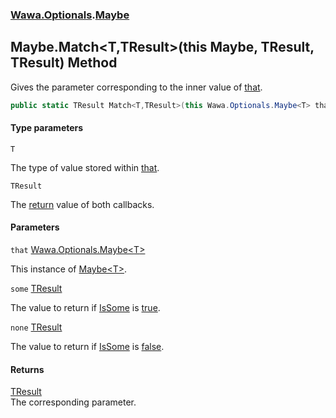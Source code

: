 ### [Wawa.Optionals](Wawa.Optionals.md 'Wawa.Optionals').[Maybe](Maybe.md 'Wawa.Optionals.Maybe')

## Maybe.Match<T,TResult>(this Maybe<T>, TResult, TResult) Method

Gives the parameter corresponding to the inner value of [that](Maybe.Match{T,TResult}(Maybe{T},TResult,TResult).md#Wawa.Optionals.Maybe.Match_T,TResult_(thisWawa.Optionals.Maybe_T_,TResult,TResult).that 'Wawa.Optionals.Maybe.Match<T,TResult>(this Wawa.Optionals.Maybe<T>, TResult, TResult).that').

```csharp
public static TResult Match<T,TResult>(this Wawa.Optionals.Maybe<T> that, TResult some, TResult none);
```
#### Type parameters

<a name='Wawa.Optionals.Maybe.Match_T,TResult_(thisWawa.Optionals.Maybe_T_,TResult,TResult).T'></a>

`T`

The type of value stored within [that](Maybe.Match{T,TResult}(Maybe{T},TResult,TResult).md#Wawa.Optionals.Maybe.Match_T,TResult_(thisWawa.Optionals.Maybe_T_,TResult,TResult).that 'Wawa.Optionals.Maybe.Match<T,TResult>(this Wawa.Optionals.Maybe<T>, TResult, TResult).that').

<a name='Wawa.Optionals.Maybe.Match_T,TResult_(thisWawa.Optionals.Maybe_T_,TResult,TResult).TResult'></a>

`TResult`

The [return](https://docs.microsoft.com/en-us/dotnet/csharp/language-reference/keywords/return 'https://docs.microsoft.com/en-us/dotnet/csharp/language-reference/keywords/return') value of both callbacks.
#### Parameters

<a name='Wawa.Optionals.Maybe.Match_T,TResult_(thisWawa.Optionals.Maybe_T_,TResult,TResult).that'></a>

`that` [Wawa.Optionals.Maybe&lt;](Maybe{T}.md 'Wawa.Optionals.Maybe<T>')[T](Maybe.Match{T,TResult}(Maybe{T},TResult,TResult).md#Wawa.Optionals.Maybe.Match_T,TResult_(thisWawa.Optionals.Maybe_T_,TResult,TResult).T 'Wawa.Optionals.Maybe.Match<T,TResult>(this Wawa.Optionals.Maybe<T>, TResult, TResult).T')[&gt;](Maybe{T}.md 'Wawa.Optionals.Maybe<T>')

This instance of [Maybe&lt;T&gt;](Maybe{T}.md 'Wawa.Optionals.Maybe<T>').

<a name='Wawa.Optionals.Maybe.Match_T,TResult_(thisWawa.Optionals.Maybe_T_,TResult,TResult).some'></a>

`some` [TResult](Maybe.Match{T,TResult}(Maybe{T},TResult,TResult).md#Wawa.Optionals.Maybe.Match_T,TResult_(thisWawa.Optionals.Maybe_T_,TResult,TResult).TResult 'Wawa.Optionals.Maybe.Match<T,TResult>(this Wawa.Optionals.Maybe<T>, TResult, TResult).TResult')

The value to return if [IsSome](Maybe{T}.IsSome.md 'Wawa.Optionals.Maybe<T>.IsSome') is [true](https://docs.microsoft.com/en-us/dotnet/csharp/language-reference/builtin-types/bool 'https://docs.microsoft.com/en-us/dotnet/csharp/language-reference/builtin-types/bool').

<a name='Wawa.Optionals.Maybe.Match_T,TResult_(thisWawa.Optionals.Maybe_T_,TResult,TResult).none'></a>

`none` [TResult](Maybe.Match{T,TResult}(Maybe{T},TResult,TResult).md#Wawa.Optionals.Maybe.Match_T,TResult_(thisWawa.Optionals.Maybe_T_,TResult,TResult).TResult 'Wawa.Optionals.Maybe.Match<T,TResult>(this Wawa.Optionals.Maybe<T>, TResult, TResult).TResult')

The value to return if [IsSome](Maybe{T}.IsSome.md 'Wawa.Optionals.Maybe<T>.IsSome') is [false](https://docs.microsoft.com/en-us/dotnet/csharp/language-reference/builtin-types/bool 'https://docs.microsoft.com/en-us/dotnet/csharp/language-reference/builtin-types/bool').

#### Returns
[TResult](Maybe.Match{T,TResult}(Maybe{T},TResult,TResult).md#Wawa.Optionals.Maybe.Match_T,TResult_(thisWawa.Optionals.Maybe_T_,TResult,TResult).TResult 'Wawa.Optionals.Maybe.Match<T,TResult>(this Wawa.Optionals.Maybe<T>, TResult, TResult).TResult')  
The corresponding parameter.